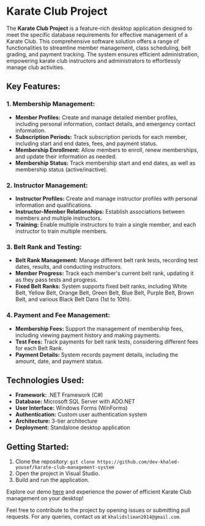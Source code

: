 # Karate Club Project

The **Karate Club Project** is a feature-rich desktop application designed to meet the specific database requirements for effective management of a Karate Club. This comprehensive software solution offers a range of functionalities to streamline member management, class scheduling, belt grading, and payment tracking. The system ensures efficient administration, empowering karate club instructors and administrators to effortlessly manage club activities.

## Key Features:

### 1. Membership Management:
- **Member Profiles:** Create and manage detailed member profiles, including personal information, contact details, and emergency contact information.
- **Subscription Periods:** Track subscription periods for each member, including start and end dates, fees, and payment status.
- **Membership Enrollment:** Allow members to enroll, renew memberships, and update their information as needed.
- **Membership Status:** Track membership start and end dates, as well as membership status (active/inactive).

### 2. Instructor Management:
- **Instructor Profiles:** Create and manage instructor profiles with personal information and qualifications.
- **Instructor-Member Relationships:** Establish associations between members and multiple instructors.
- **Training:** Enable multiple instructors to train a single member, and each instructor to train multiple members.

### 3. Belt Rank and Testing:
- **Belt Rank Management:** Manage different belt rank tests, recording test dates, results, and conducting instructors.
- **Member Progress:** Track each member's current belt rank, updating it as they pass tests and progress.
- **Fixed Belt Ranks:** System supports fixed belt ranks, including White Belt, Yellow Belt, Orange Belt, Green Belt, Blue Belt, Purple Belt, Brown Belt, and various Black Belt Dans (1st to 10th).

### 4. Payment and Fee Management:
- **Membership Fees:** Support the management of membership fees, including viewing payment history and making payments.
- **Test Fees:** Track payments for belt rank tests, considering different fees for each Belt Rank.
- **Payment Details:** System records payment details, including the amount, date, and payment status.

## Technologies Used:
- **Framework:** .NET Framework (C#)
- **Database:** Microsoft SQL Server with ADO.NET
- **User Interface:** Windows Forms (WinForms)
- **Authentication:** Custom user authentication system
- **Architecture:** 3-tier architecture
- **Deployment:** Standalone desktop application

## Getting Started:
1. Clone the repository: `git clone https://github.com/dev-khaled-yousef/karate-club-management-system`
2. Open the project in Visual Studio.
3. Build and run the application.

Explore our demo [here](https://www.youtube.com/watch?v=bxPW1hJnmiQ&t=99s) and experience the power of efficient Karate Club management on your desktop!

Feel free to contribute to the project by opening issues or submitting pull requests. For any queries, contact us at `khalidsliman2014@gmail.com`.
